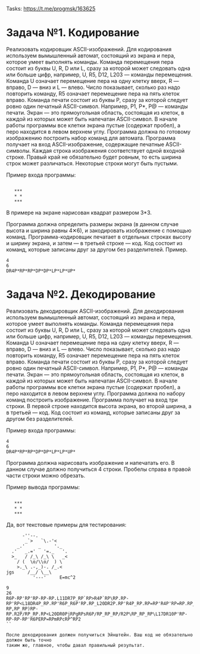 Tasks: https://t.me/progmsk/163625

# Задача №1. Кодирование
Реализовать кодировщик ASCII-изображений. 
Для кодирования используем вымышленный автомат, состоящий из экрана и пера,
которое умеет выполнять команды.
Команда перемещения пера состоит из буквы U, R, D или L, сразу за которой может следовать одна
или больше цифр, например, U, R5, D12, L203 — команды перемещения.
Команда U означает перемещение пера на одну клетку вверх, R — вправо, D — вниз и L — влево.
Число показывает, сколько раз надо повторить команду, R5 означает перемещение пера
на пять клеток вправо.
Команда печати состоит из буквы P, сразу за которой следует ровно один печатный ASCII-символ.
Например, P1, P*, P@ — команды печати.
Экран — это прямоугольная область, состоящая из клеток, в каждой из которых может быть
напечатан ASCII-символ. В начале работы программы все клетки экрана пустые (содержат пробел),
а перо находится в левом верхнем углу. Программа должна по готовому изображению построить
набор команд для автомата.
Программа получает на вход ASCII-изображение, содержащие печатные ASCII-символы.
Каждая строка изображения соответствует одной входной строке. Правый край не обязательно
будет ровным, то есть ширина строк может различаться. Некоторые строки могут быть пустыми.

Пример входа программы:
```

   ***
   * *
   ***
```

В примере на экране нарисован квадрат размером 3*3.

Программа должна определить размеры экрана (в данном случае высота и ширина равны 4✕6),
и закодировать изображение с помощью команд. Программа-кодировщик печатает в отдельных
строках высоту и ширину экрана, и затем — в третьей строке — код. Код состоит из команд,
которые записаны друг за другом без разделителей. Пример.
```
4
6
DR4P*RP*RP*DP*DP*LP*LP*UP*
```

# Задача №2. Декодирование
Реализовать декодировщик ASCII-изображений.
Для декодирования используем вымышленный автомат, состоящий из экрана и пера,
которое умеет выполнять команды.
Команда перемещения пера состоит из буквы U, R, D или L, сразу за которой может следовать
одна или больше цифр, например, U, R5, D12, L203 — команды перемещения.
Команда U означает перемещение пера на одну клетку вверх, R — вправо, D — вниз и L — влево.
Число показывает, сколько раз надо повторить команду, R5 означает перемещение
пера на пять клеток вправо.
Команда печати состоит из буквы P, сразу за которой следует ровно один печатный ASCII-символ.
Например, P1, P*, P@ — команды печати.
Экран — это прямоугольная область, состоящая из клеток, в каждой из которых может быть
напечатан ASCII-символ. В начале работы программы все клетки экрана пустые (содержат пробел),
а перо находится в левом верхнем углу. Программа должна по набору команд построить изображение.
Программа получает на вход три строки. В первой строке находится высота экрана, во второй ширина,
а в третьей — код. Код состоит из команд, которые записаны друг за другом без разделителей.

Пример входа программы:
```
4
6
DR4P*RP*RP*DP*DP*LP*LP*UP*
```
Программа должна нарисовать изображение и напечатать его. В данном случае должно получиться
4 строки. Пробелы справа в правой части строки можно обрезать.

Пример вывода программы:
```

   ***
   * *
   ***
```

Да, вот текстовые примеры для тестирования:

```
      -''--.
       _`>   `\.-'<
    _.'     _     '._
  .'   _.='   '=._   '.
  >_   / /_\ /_\ \   _<
    / (  \o/\\o/  ) \
    >._\ .-,_)-. /_.<
jgs     /__/ \__\ 
          '---'     E=mc^2
```
```
9
26
R6P-RP'RP'RP-RP-RP.L11DR7P_RP`RP>R4P`RP\RP.RP-RP'RP<L18DR4P_RP.RP'R6P_R6P'RP.RP_L20DR2P.RP'R4P_RP.RP=RP'R4P'RP=RP.RP_R4P'RP.L22DR2P>RP_R4P/R2P/RP_RP\R2P/RP_RP\R2P\R4P_RP<L22DR4P/R2P(R3P\RPoRP/RP\RP\RPoRP/R3P)R2P\L20DR4P>RP.RP_RP\R2P.RP-RP,RP_RP)RP-RP.R2P/RP_RP.RP<L20DR0PjRPgRPsR6P/RP_RP_RP/R2P\RP_RP_RP\L17DR10P'RP-RP-RP-RP'R6PERP=RPmRPcRP^RP2
``

После декодирования должен получиться Эйнштейн. Ваш код не обязательно должен быть точно
таким же, главное, чтобы давал правильный результат.
